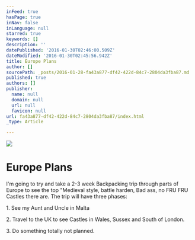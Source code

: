 ```yaml
---
inFeed: true
hasPage: true
inNav: false
inLanguage: null
starred: true
keywords: []
description: ''
datePublished: '2016-01-30T02:46:00.509Z'
dateModified: '2016-01-30T02:45:56.942Z'
title: Europe Plans
author: []
sourcePath: _posts/2016-01-28-fa43a877-df42-422d-84c7-2804da3fba87.md
published: true
authors: []
publisher:
  name: null
  domain: null
  url: null
  favicon: null
url: fa43a877-df42-422d-84c7-2804da3fba87/index.html
_type: Article

---
```

![](https://the-grid-user-content.s3-us-west-2.amazonaws.com/c8994494-7958-42da-a9a2-6f0c3697950f.jpg)

# Europe Plans

I'm going to try and take a 2-3 week Backpacking trip through parts of Europe to see the top "Medieval style, battle harden, Bad ass, no FRU FRU Castles there are. The trip will have three phases:

1\. See my Aunt and Uncle in Malta

2\. Travel to the UK to see Castles in Wales, Sussex and South of London. 

3\. Do something totally not planned.